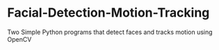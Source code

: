 # Facial-Detection-Motion-Tracking
Two Simple Python programs that detect faces and tracks motion using OpenCV

